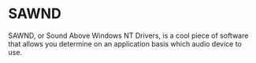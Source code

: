 SAWND
======

SAWND, or Sound Above Windows NT Drivers, is a cool piece of software that allows you determine on an application basis which audio device to use.
